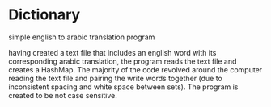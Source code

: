# Dictionary
simple english to arabic translation program

having created a text file that includes an english word with its corresponding arabic translation, the program reads the text file and creates a HashMap. The majority of the code revolved around the computer reading the text file and pairing the write words together (due to inconsistent spacing and white space between sets). The program is created to be not case sensitive. 
